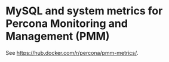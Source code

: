 MySQL and system metrics for Percona Monitoring and Management (PMM)
====================================================================

See https://hub.docker.com/r/percona/pmm-metrics/.
